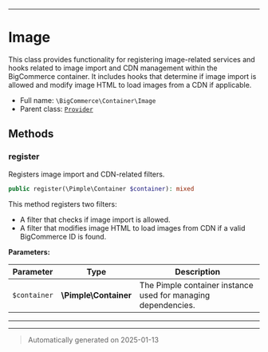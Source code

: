 ***

# Image

This class provides functionality for registering image-related services and hooks related to
image import and CDN management within the BigCommerce container. It includes hooks that
determine if image import is allowed and modify image HTML to load images from a CDN if applicable.



* Full name: `\BigCommerce\Container\Image`
* Parent class: [`Provider`](./classes/BigCommerce/Container/Provider.md)




## Methods


### register

Registers image import and CDN-related filters.

```php
public register(\Pimple\Container $container): mixed
```

This method registers two filters:
- A filter that checks if image import is allowed.
- A filter that modifies image HTML to load images from CDN if a valid BigCommerce ID is found.






**Parameters:**

| Parameter | Type | Description |
|-----------|------|-------------|
| `$container` | **\Pimple\Container** | The Pimple container instance used for managing dependencies. |





***


***
> Automatically generated on 2025-01-13
